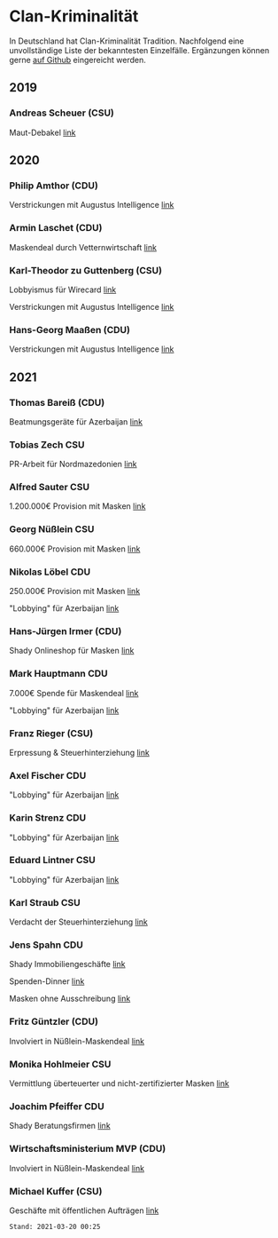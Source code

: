 # Clan-Kriminalität
In Deutschland hat Clan-Kriminalität Tradition. Nachfolgend eine unvollständige Liste der bekanntesten Einzelfälle. Ergänzungen können gerne [auf Github](https://github.com/clerosieu/clerosieu.github.io) eingereicht werden.

## 2019

### Andreas Scheuer (CSU)
Maut-Debakel [link](https://m.tagesspiegel.de/politik/maut-debakel-warum-das-vorgehen-von-verkehrsminister-scheuer-als-korruption-gelten-kann/25312724.html)

## 2020

### Philip Amthor (CDU)
Verstrickungen mit Augustus Intelligence [link](https://www.tagesschau.de/ausland/amthor-augustus-intelligence-101.html)

### Armin Laschet (CDU)
Maskendeal durch Vetternwirtschaft [link](https://www.fr.de/politik/armin-laschet-van-laack-sohn-joe-millionen-masken-deal-nrw-luxus-label-affaere-skandal-90118714.html)

### Karl-Theodor zu Guttenberg (CSU)
Lobbyismus für Wirecard [link](https://www.tagesschau.de/wirtschaft/unternehmen/wirecard-zu-guttenberg-lobbyismus-101.html)

Verstrickungen mit Augustus Intelligence [link](https://www.tagesschau.de/ausland/amthor-augustus-intelligence-101.html)

### Hans-Georg Maaßen (CDU)
Verstrickungen mit Augustus Intelligence [link](https://www.tagesschau.de/ausland/amthor-augustus-intelligence-101.html)


## 2021

### Thomas Bareiß (CDU)
Beatmungsgeräte für Azerbaijan [link](https://www.faz.net/aktuell/politik/inland/staatssekretaer-bareiss-wandte-sich-fuer-aserbaidschan-an-firma-17240769.html)


### Tobias Zech CSU
PR-Arbeit für Nordmazedonien [link](https://www.spiegel.de/politik/deutschland/csu-abgeordneter-tobias-zech-tritt-zurueck-a-515b7e08-81ef-442f-8634-7442523ebeac)


### Alfred Sauter CSU
1.200.000€ Provision mit Masken [link](https://www.augsburger-allgemeine.de/bayern/Ex-Justizminister-Sauter-soll-1-2-Millionen-Euro-ueber-Treuhandfirma-bezogen-haben-id59334981.html)


### Georg Nüßlein CSU
660.000€ Provision mit Masken [link](https://www.spiegel.de/politik/deutschland/georg-nuesslein-csu-politiker-soll-von-hessischem-lieferanten-bestochen-worden-sein-a-4f7a49ca-beb1-40f1-b4a8-3376e9c6d559)


### Nikolas Löbel CDU
250.000€ Provision mit Masken [link](https://www.spiegel.de/politik/deutschland/corona-masken-cdu-hinterbaenkler-kassierte-250-000-euro-provision-a-a5e31c3d-0002-0001-0000-000176138620)

"Lobbying" für Azerbaijan [link](https://web.archive.org/web/20210228032550/https://www.nikolas-loebel.de/reisebericht-meine-reise-nach-aserbaidschan/)

### Hans-Jürgen Irmer (CDU)
Shady Onlineshop für Masken [link](https://www.abgeordnetenwatch.de/blog/nebentaetigkeiten/cdu-abgeordneter-sammelte-masken-bestellungen-fuer-fragwuerdigen-onlineshop)


### Mark Hauptmann CDU
7.000€ Spende für Maskendeal [link](https://www.spiegel.de/politik/deutschland/unions-korruptionsaffaere-generalstaatsanwaltschaft-thueringen-prueft-ermittlungen-gegen-cdu-politiker-mark-hauptmann-a-c0783fc7-e39c-4048-8a9e-9665ba24db59)

"Lobbying" für Azerbaijan [link](https://www.spiegel.de/politik/deutschland/weiterer-cdu-politiker-wegen-aserbaidschan-geld-unter-verdacht-a-c2f14351-056b-42ad-bce0-0c15dcc763d2)


### Franz Rieger (CSU)
Erpressung & Steuerhinterziehung [link](https://www.tag24.de/justiz/gerichtsprozesse-bayern/regensburg-erpressung-und-steuerhinterziehung-csu-abgeordneter-rieger-muss-vor-gericht-1866133)


### Axel Fischer CDU
"Lobbying" für Azerbaijan [link](https://www.spiegel.de/politik/deutschland/axel-fischer-cdu-abgeordneter-soll-wegen-aserbaidschan-affaere-ausschussvorsitz-abgeben-a-1e686d1a-4009-462c-9af1-38396c996db5)


### Karin Strenz CDU
"Lobbying" für Azerbaijan [link](https://www.spiegel.de/politik/deutschland/aserbaidschan-affaere-razzien-gegen-unionspolitiker-strenz-und-lintner-a-21620f9e-93d7-4f29-9b68-476522e3af6b)


### Eduard Lintner CSU
"Lobbying" für Azerbaijan [link](https://www.spiegel.de/politik/deutschland/aserbaidschan-affaere-razzien-gegen-unionspolitiker-strenz-und-lintner-a-21620f9e-93d7-4f29-9b68-476522e3af6b)


### Karl Straub CSU
Verdacht der Steuerhinterziehung [link](https://correctiv.org/aktuelles/wirtschaft/2021/03/19/muenchner-justiz-ermittelt-gegen-csu-landtagsabgeordneten/)


### Jens Spahn CDU
Shady Immobiliengeschäfte [link](https://twitter.com/Schmidtlepp/status/1372803314627190790/photo/1)

Spenden-Dinner [link](https://www.tagesspiegel.de/politik/geselliges-abendessen-mitten-in-der-pandemie-umstrittenes-spenden-dinner-spahn-muss-jetzt-namen-nennen/26993552.html)

Masken ohne Ausschreibung [link](https://www.freitag.de/autoren/wolfgang-michal/jens-spahn-geniesst-das)


### Fritz Güntzler (CDU)
Involviert in Nüßlein-Maskendeal [link](https://twitter.com/a_watch/status/1367793145757458436)

### Monika Hohlmeier CSU
Vermittlung überteuerter und nicht-zertifizierter Masken [link](https://twitter.com/Engel_Re/status/1369393097126408192)

### Joachim Pfeiffer CDU
Shady Beratungsfirmen [link](https://www.rnd.de/politik/lobby-verstrickungen-der-union-spd-sagt-verhandlungen-uber-erneuerbare-energien-gesetz-ab-NPWCWPWCR5HAJKGJYOB7B4JKTI.html)


### Wirtschaftsministerium MVP (CDU)
Involviert in Nüßlein-Maskendeal [link](https://twitter.com/reportmuenchen/status/1371936227738447877)


### Michael Kuffer (CSU)
Geschäfte mit öffentlichen Aufträgen [link](https://www.t-online.de/nachrichten/deutschland/parteien/id_89587804/nebentaetigkeit-csu-politiker-kuffer-macht-geschaefte-mit-oeffentlichen-auftraegen.html)


    Stand: 2021-03-20 00:25
